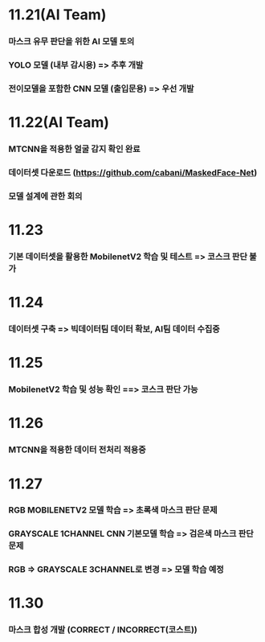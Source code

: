 # 11.21(AI Team) 

### 마스크 유무 판단을 위한 AI 모델 토의

### YOLO 모델 (내부 감시용)  => 추후 개발

### 전이모델을 포함한 CNN 모델 (출입문용) => 우선 개발

# 11.22(AI Team)

### MTCNN을 적용한 얼굴 감지 확인 완료
### 데이터셋 다운로드 (https://github.com/cabani/MaskedFace-Net)
### 모델 설계에 관한 회의 

# 11.23

### 기본 데이터셋을 활용한 MobilenetV2 학습 및 테스트 => 코스크 판단 불가

# 11.24

### 데이터셋 구축 => 빅데이터팀 데이터 확보, AI팀 데이터 수집중

# 11.25

### MobilenetV2 학습 및 성능 확인  ==> 코스크 판단 가능 

# 11.26

### MTCNN을 적용한 데이터 전처리 적용중

# 11.27

### RGB MOBILENETV2 모델 학습 => 초록색 마스크 판단 문제
### GRAYSCALE 1CHANNEL CNN 기본모델 학습 => 검은색 마스크 판단 문제
### RGB => GRAYSCALE 3CHANNEL로 변경 => 모델 학습 예정

# 11.30

### 마스크 합성 개발 (CORRECT / INCORRECT(코스트))
